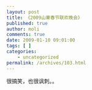 ```yaml
---
layout: post
title: 《2009山寨春节联欢晚会》
published: true
author: moli
comments: true
date: 2009-01-10 09:01:00
tags: [ ]
categories:
    - uncategorized
permalink: /archives/103.html
---
```

 


  
  



  很搞笑，也很讽刺。。



  
